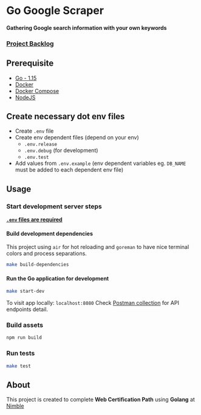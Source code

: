 # Go Google Scraper
#### Gathering Google search information with your own keywords

### [Project Backlog](https://github.com/gutakk/go-google-scraper/projects/1)

## Prerequisite
* [Go - 1.15](https://golang.org/doc/go1.15)
* [Docker](https://docs.docker.com/get-docker/)
* [Docker Compose](https://docs.docker.com/compose/install/)
* [NodeJS](https://nodejs.org/en/download/package-manager/)

## Create necessary dot env files
- Create `.env` file
- Create env dependent files (depend on your env)
  - `.env.release`
  - `.env.debug` (for development)
  - `.env.test`
- Add values from `.env.example` (env dependent variables eg. `DB_NAME` must be added to each dependent env file)

## Usage
### Start development server steps
[**`.env` files are required**](#create-necessary-dot-env-files)
#### Build development dependencies
This project using `air` for hot reloading and `goreman` to have nice terminal colors and process separations.
```sh
make build-dependencies
```
#### Run the Go application for development
  ```sh
  make start-dev
  ```
To visit app locally: `localhost:8080`
Check [Postman collection](https://documenter.getpostman.com/view/14248300/TVzXCvaL) for API endpoints detail.

### Build assets
```sh
npm run build
```

### Run tests
```sh
make test
```

## About
This project is created to complete **Web Certification Path** using **Golang** at [Nimble](https://nimblehq.co)
